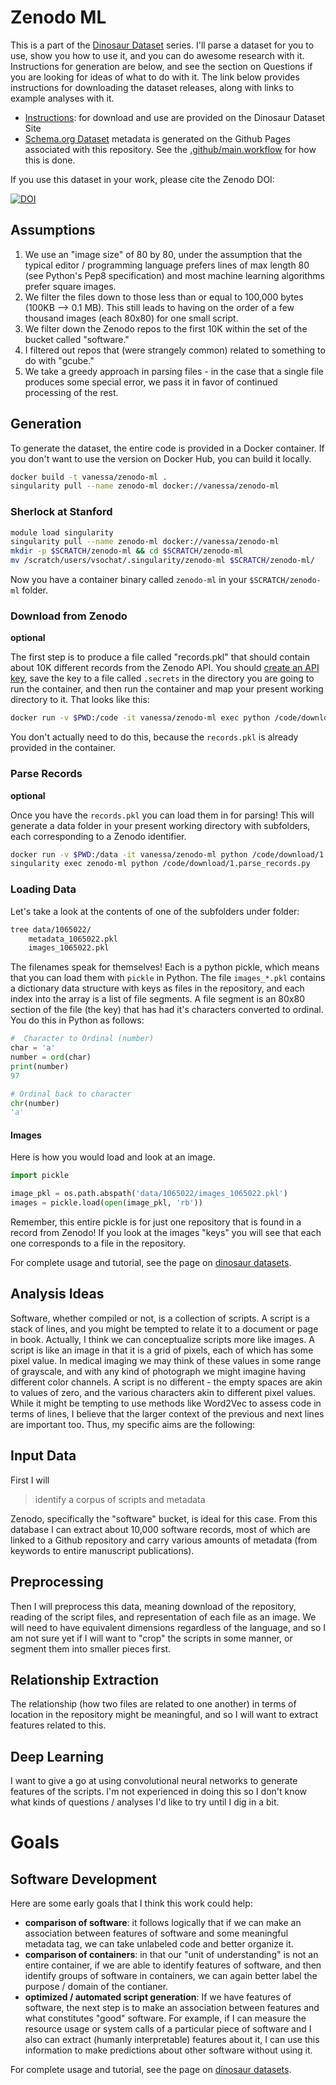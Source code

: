 # Zenodo ML

This is a part of the [Dinosaur Dataset](https://vsoch.github.io/datasets) series. I'll parse a dataset for you to use, show you how to use it, and you can do awesome research with it. Instructions for 
generation are below, and see the section on Questions if you are looking for ideas of what to do with it.
The link below provides instructions for downloading the dataset releases, along with links to example analyses with it.

 - [Instructions](https://vsoch.github.io/datasets/2018/zenodo/#what-can-i-learn-from-this-dataset): for download and use are provided on the Dinosaur Dataset Site
 - [Schema.org Dataset](https://vsoch.github.io/zenodo-ml/) metadata is generated on the Github Pages associated with this repository. See the [.github/main.workflow](.github/main.workflow) for how this is done.

If you use this dataset in your work, please cite the Zenodo DOI:

[![DOI](https://zenodo.org/badge/DOI/10.5281/zenodo.1286417.svg)](https://doi.org/10.5281/zenodo.1286417)

## Assumptions

 1. We use an "image size" of 80 by 80, under the assumption that the typical editor / programming language prefers lines of max length 80 (see Python's Pep8 specification) and most machine learning algorithms prefer square images.
 2. We filter the files down to those less than or equal to 100,000 bytes (100KB --> 0.1 MB). This still leads to having on the order of a few thousand images (each 80x80) for one small script.
 3. We filter down the Zenodo repos to the first 10K within the set of the bucket called "software."
 4. I filtered out repos that (were strangely common) related to something to do with "gcube."
 5. We take a greedy approach in parsing files - in the case that a single file produces some special error, we pass it in favor of continued processing of the rest.


## Generation

To generate the dataset, the entire code is provided in a Docker container. If you don't
want to use the version on Docker Hub, you can build it locally.

```bash
docker build -t vanessa/zenodo-ml .
singularity pull --name zenodo-ml docker://vanessa/zenodo-ml
```

### Sherlock at Stanford

```bash
module load singularity
singularity pull --name zenodo-ml docker://vanessa/zenodo-ml
mkdir -p $SCRATCH/zenodo-ml && cd $SCRATCH/zenodo-ml
mv /scratch/users/vsochat/.singularity/zenodo-ml $SCRATCH/zenodo-ml/
```

Now you have a container binary called `zenodo-ml` in your `$SCRATCH/zenodo-ml` folder.


### Download from Zenodo

**optional**

The first step is to produce a file called "records.pkl" that should contain about 10K
different records from the Zenodo API. You should [create an API key](https://zenodo.org/account/settings/applications/tokens/new/), save the key to a file called `.secrets` in the directory you are going to run
the container, and then run the container and map your present working directory to it. 
That looks like this:

```bash
docker run -v $PWD:/code -it vanessa/zenodo-ml exec python /code/download/0.download_records.py
```

You don't actually need to do this, because the `records.pkl` is already provided in the container.

### Parse Records

**optional**

Once you have the `records.pkl` you can load them in for parsing! This will generate a data
folder in your present working directory with subfolders, each corresponding to a Zenodo identifier.

```bash
docker run -v $PWD:/data -it vanessa/zenodo-ml python /code/download/1.parse_records.py
singularity exec zenodo-ml python /code/download/1.parse_records.py
```

### Loading Data
Let's take a look at the contents of one of the subfolders under folder:

```bash
tree data/1065022/
    metadata_1065022.pkl    
    images_1065022.pkl    
```

The filenames speak for themselves! Each is a python pickle, which means that you can
load them with `pickle` in Python. The file `images_*.pkl` contains a dictionary data structure
with keys as files in the repository, and each index into the array is a list of file segments.
A file segment is an 80x80 section of the file (the key) that has had it's characters converted
to ordinal. You do this in Python as follows:

```python
#  Character to Ordinal (number)
char = 'a'
number = ord(char)
print(number)
97

# Ordinal back to character
chr(number)
'a'
```

#### Images
Here is how you would load and look at an image.

```python
import pickle

image_pkl = os.path.abspath('data/1065022/images_1065022.pkl')
images = pickle.load(open(image_pkl, 'rb'))
```

Remember, this entire pickle is for just one repository that is found in a record from Zenodo! If you
look at the images "keys" you will see that each one corresponds to a file in the repository.

For complete usage and tutorial, see the page on [dinosaur datasets](https://vsoch.github.io/datasets/2018/zenodo/#what-can-i-learn-from-this-dataset).

## Analysis Ideas

Software, whether compiled or not, is a collection of scripts. A script is a stack of lines,
and you might be tempted to relate it to a document or page in book. Actually, I think
we can conceptualize scripts more like images. A script is like an image in that it is a grid
of pixels, each of which has some pixel value. In medical imaging we may think of these
values in some range of grayscale, and with any kind of photograph we might imagine having
different color channels. A script is no different - the empty spaces are akin to values of zero,
and the various characters akin to different pixel values. While it might be tempting to use
methods like Word2Vec to assess code in terms of lines, I believe that the larger context of the
previous and next lines are important too. Thus, my specific aims are the following:

## Input Data
First I will

> identify a corpus of scripts and metadata

Zenodo, specifically the "software" bucket, is ideal for this case. From this database
I can extract about 10,000 software records, most of which are linked to a Github repository
and carry various amounts of metadata (from keywords to entire manuscript publications).

## Preprocessing
Then I will preprocess this data, meaning download of the repository, reading of the script files,
and representation of each file as an image. We will need to have equivalent dimensions regardless
of the language, and so I am not sure yet if I will want to "crop" the scripts in some manner,
or segment them into smaller pieces first.

## Relationship Extraction
The relationship (how two files are related to one another) in terms of location in the repository
might be meaningful, and so I will want to extract features related to this.

## Deep Learning
I want to give a go at using convolutional neural networks to generate features of the scripts.
I'm not experienced in doing this so I don't know what kinds of questions / analyses I'd like to try
until I dig in a bit.

# Goals

## Software Development
Here are some early goals that I think this work could help:

 - **comparison of software**: it follows logically that if we can make an association between features of software and some meaningful metadata tag, we can take unlabeled code and better organize it.
 - **comparison of containers**: in that our "unit of understanding" is not an entire container, if we are able to identify features of software, and then identify groups of software in containers, we can again better label the purpose / domain of the contianer.
 - **optimized / automated script generation**: If we have features of software, the next step is to make an association between features and what constitutes "good" software. For example, if I can measure the resource usage or system calls of a particular piece of software and I also can extract (humanly interpretable) features about it, I can use this information to make predictions about other software without using it.

For complete usage and tutorial, see the page on [dinosaur datasets](https://vsoch.github.io/datasets/2018/zenodo/#what-can-i-learn-from-this-dataset).
